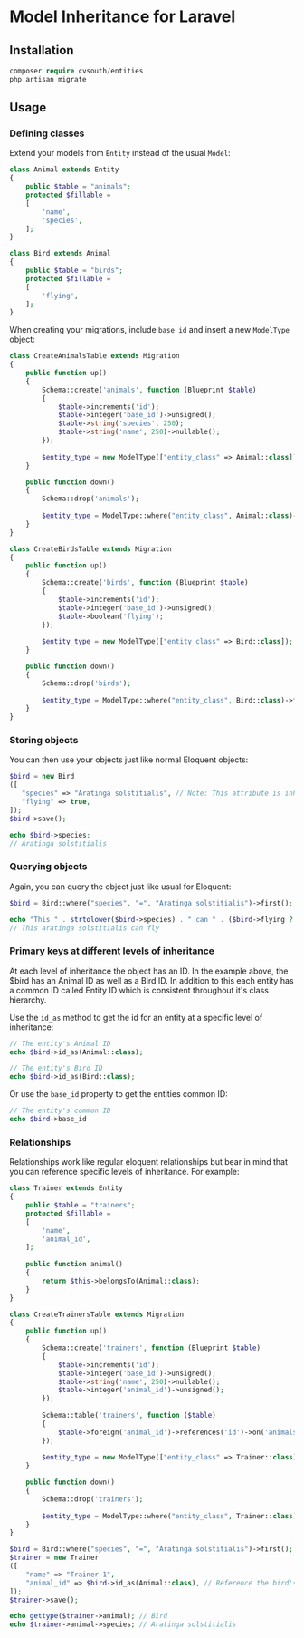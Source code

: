 # Model Inheritance for Laravel

## Installation

```php
composer require cvsouth/entities
php artisan migrate
```

## Usage

### Defining classes

Extend your models from `Entity` instead of the usual `Model`:

```php
class Animal extends Entity
{
    public $table = "animals";
    protected $fillable =
    [
        'name',
        'species',
    ];
}
```

```php
class Bird extends Animal
{
    public $table = "birds";
    protected $fillable =
    [
        'flying',
    ];
}
```

When creating your migrations, include `base_id` and insert a new `ModelType` object:

```php
class CreateAnimalsTable extends Migration
{
    public function up()
    {
        Schema::create('animals', function (Blueprint $table)
        {
            $table->increments('id');
            $table->integer('base_id')->unsigned();
            $table->string('species', 250);
            $table->string('name', 250)->nullable();
        });
        
        $entity_type = new ModelType(["entity_class" => Animal::class]); $entity_type->save();
    }

    public function down()
    {
        Schema::drop('animals');
                
        $entity_type = ModelType::where("entity_class", Animal::class)->first(); if($entity_type) ModelType::destroy([$entity_type->id]);
    }
}
```

```php
class CreateBirdsTable extends Migration
{
    public function up()
    {
        Schema::create('birds', function (Blueprint $table)
        {
            $table->increments('id');
            $table->integer('base_id')->unsigned();
            $table->boolean('flying');
        });
        
        $entity_type = new ModelType(["entity_class" => Bird::class]); $entity_type->save();
    }

    public function down()
    {
        Schema::drop('birds');
        
        $entity_type = ModelType::where("entity_class", Bird::class)->first(); if($entity_type) ModelType::destroy([$entity_type->id]);
    }
}
```

### Storing objects

You can then use your objects just like normal Eloquent objects:

```php
$bird = new Bird
([
   "species" => "Aratinga solstitialis", // Note: This attribute is inherited from Animal
   "flying" => true,
]);
$bird->save();

echo $bird->species;
// Aratinga solstitialis
```

### Querying objects

Again, you can query the object just like usual for Eloquent:

```php
$bird = Bird::where("species", "=", "Aratinga solstitialis")->first();

echo "This " . strtolower($bird->species) . " can " . ($bird->flying ? "" : "not ") . "fly";
// This aratinga solstitialis can fly 
```

### Primary keys at different levels of inheritance

At each level of inheritance the object has an ID. In the example above, the $bird has an Animal ID as well as a Bird ID. In addition to this each entity has a common ID called Entity ID which is consistent throughout it's class hierarchy.

Use the `id_as` method to get the id for an entity at a specific level of inheritance:

```php
// The entity's Animal ID
echo $bird->id_as(Animal::class);

// The entity's Bird ID
echo $bird->id_as(Bird::class);
```

Or use the `base_id` property to get the entities common ID:

```php
// The entity's common ID
echo $bird->base_id
```

### Relationships

Relationships work like regular eloquent relationships but bear in mind that you can reference specific levels of inheritance. For example:

```php
class Trainer extends Entity
{
    public $table = "trainers";
    protected $fillable =
    [
        'name',
        'animal_id',
    ];
    
    public function animal()
    {
        return $this->belongsTo(Animal::class);
    }
}
```

```php
class CreateTrainersTable extends Migration
{
    public function up()
    {
        Schema::create('trainers', function (Blueprint $table)
        {
            $table->increments('id');
            $table->integer('base_id')->unsigned();
            $table->string('name', 250)->nullable();
            $table->integer('animal_id')->unsigned();
        });
        
        Schema::table('trainers', function ($table)
        {
            $table->foreign('animal_id')->references('id')->on('animals')->onDelete('cascade');
        });
        
        $entity_type = new ModelType(["entity_class" => Trainer::class]); $entity_type->save();
    }

    public function down()
    {
        Schema::drop('trainers');
                
        $entity_type = ModelType::where("entity_class", Trainer::class)->first(); if($entity_type) ModelType::destroy([$entity_type->id]);
    }
}
```

```php
$bird = Bird::where("species", "=", "Aratinga solstitialis")->first();
$trainer = new Trainer
([
    "name" => "Trainer 1",
    "animal_id" => $bird->id_as(Animal::class), // Reference the bird's Animal ID
]);
$trainer->save();

echo gettype($trainer->animal); // Bird
echo $trainer->animal->species; // Aratinga solstitialis
```
